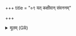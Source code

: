 +++
title = "०९ यत् कक्षीवान् संवननम्"

+++
<details><summary>मूलम् (GR)</summary>

यत् कक्षीवान् संवननं +++(Bhatt. kakṣīvāṃ)+++  
पुत्रो अङ्गिरसाम् अवेत् ।  
तेन वाम् अद्य देवाः  
सं प्रिया सम् अवीवनन् ॥
</details>